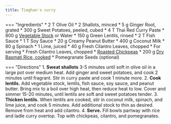 ```yaml
---
title: Tieghan's curry
---
```

=== "Ingredients"
    * 2 T Olive Oil
    * 2 Shallots, minced
    * 5 g Ginger Root, grated
    * 300 g Sweet Potatoes, peeled, cubed
    * 4 T Thai Red Curry Paste
    * 800 g [Vegetable Stock](../soups/stocks/vegetable-stock.md) or Water
    * 150 g Green Lentils, rinsed
    * 2 T Fish Sauce
    * 1 T Soy Sauce
    * 20 g Creamy Peanut Butter
    * 400 g Coconut Milk
    * 80 g Spinach
    * 1 Lime, juiced
    * 40 g Fresh Cilantro Leaves, chopped
    * For serving
        * Fresh Cilantro Leaves, chopped
        * [Roasted Chickpeas](../legumes/beans/roasted-chickpeas.md)
        * 200 g [Dry Basmati Rice, cooked](../grains/rice/basmati-rice.md)
        * Pomegranate Seeds (optional)

=== "Directions"
    1. **Sweat shallots** 3-5 minutes until soft in olive oil in a large pot over medium heat. Add ginger and sweet potatoes, and cook 2 minutes until fragrant. Stir in curry paste and cook 1 minute more.
    2. **Cook lentils.** Add vegetable stock, lentils, fish sauce, soy sauce, and peanut butter. Bring mix to a boil over high heat, then reduce heat to low. Cover and simmer 15-20 minutes, until lentils are soft and sweet potatoes tender.
    3. **Thicken lentils.** When lentils are cooked, stir in coconut milk, spinach, and lime juice, and cook 5 minutes. Add additional stock to thin as desired. Remove from heat and add cilantro.
    4. **Serve.** Fill bowls partway with rice and ladle curry overtop. Top with chickpeas, cilantro, and pomegranates.

[^gerard]:
    Gerard, Tieghan. ["Sweet Potato Lentil Curry with Crispy Sesame Chickpeas."](https://www.halfbakedharvest.com/sweet-potato-lentil-curry/) _Half Baked Harvest._ 28 October 2019.
